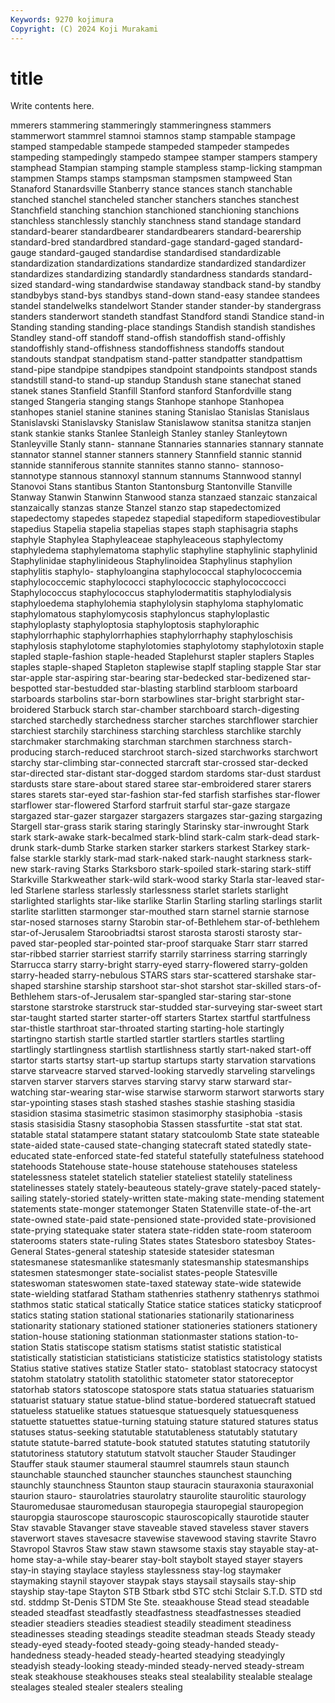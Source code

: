 ```yaml
---
Keywords: 9270 kojimura
Copyright: (C) 2024 Koji Murakami
---
```


# title

Write contents here.



mmerers stammering stammeringly stammeringness stammers stammerwort stammrel stamnoi
stamnos stamp stampable stampage stamped stampedable stampede stampeded stampeder stampedes
stampeding stampedingly stampedo stampee stamper stampers stampery stamphead Stampian stamping
stample stampless stamp-licking stampman stampmen Stamps stamps stampsman stampsmen stampweed
Stan Stanaford Stanardsville Stanberry stance stances stanch stanchable stanched stanchel
stancheled stancher stanchers stanches stanchest Stanchfield stanching stanchion stanchioned stanchioning
stanchions stanchless stanchlessly stanchly stanchness stand standage standard standard-bearer standardbearer
standardbearers standard-bearership standard-bred standardbred standard-gage standard-gaged standard-gauge standard-gauged standardise standardised
standardizable standardization standardizations standardize standardized standardizer standardizes standardizing standardly standardness
standards standard-sized standard-wing standardwise standaway standback stand-by standby standbybys stand-bys
standbys stand-down stand-easy standee standees standel standelwelks standelwort Stander stander
stander-by standergrass standers standerwort standeth standfast Standford standi Standice stand-in
Standing standing standing-place standings Standish standish standishes Standley stand-off standoff
stand-offish standoffish stand-offishly standoffishly stand-offishness standoffishness standoffs standout standouts standpat
standpatism stand-patter standpatter standpattism stand-pipe standpipe standpipes standpoint standpoints standpost
stands standstill stand-to stand-up standup Standush stane stanechat staned stanek
stanes Stanfield Stanfill Stanford stanford Stanfordville stang stanged Stangeria stanging
stangs Stanhope stanhope Stanhopea stanhopes staniel stanine stanines staning Stanislao
Stanislas Stanislaus Stanislavski Stanislavsky Stanislaw Stanislawow stanitsa stanitza stanjen stank
stankie stanks Stanlee Stanleigh Stanley stanley Stanleytown Stanleyville Stanly stann-
stannane Stannaries stannaries stannary stannate stannator stannel stanner stanners stannery
Stannfield stannic stannid stannide stanniferous stannite stannites stanno stanno- stannoso-
stannotype stannous stannoxyl stannum stannums Stannwood stannyl Stanovoi Stans stantibus
Stanton Stantonsburg Stantonville Stanville Stanway Stanwin Stanwinn Stanwood stanza stanzaed
stanzaic stanzaical stanzaically stanzas stanze Stanzel stanzo stap stapedectomized stapedectomy
stapedes stapedez stapedial stapediform stapediovestibular stapedius Stapelia stapelia stapelias stapes
staph staphisagria staphs staphyle Staphylea Staphyleaceae staphyleaceous staphylectomy staphyledema staphylematoma
staphylic staphyline staphylinic staphylinid Staphylinidae staphylinideous Staphylinoidea Staphylinus staphylion staphylitis
staphylo- staphyloangina staphylococcal staphylococcemia staphylococcemic staphylococci staphylococcic staphylococcocci Staphylococcus staphylococcus
staphylodermatitis staphylodialysis staphyloedema staphylohemia staphylolysin staphyloma staphylomatic staphylomatous staphylomycosis staphyloncus
staphyloplastic staphyloplasty staphyloptosia staphyloptosis staphyloraphic staphylorrhaphic staphylorrhaphies staphylorrhaphy staphyloschisis staphylosis
staphylotome staphylotomies staphylotomy staphylotoxin staple stapled staple-fashion staple-headed Staplehurst stapler
staplers Staples staples staple-shaped Stapleton staplewise staplf stapling stapple Star
star star-apple star-aspiring star-bearing star-bedecked star-bedizened star-bespotted star-bestudded star-blasting starblind
starbloom starboard starboards starbolins star-born starbowlines star-bright starbright star-broidered Starbuck
starch star-chamber starchboard starch-digesting starched starchedly starchedness starcher starches starchflower
starchier starchiest starchily starchiness starching starchless starchlike starchly starchmaker starchmaking
starchman starchmen starchness starch-producing starch-reduced starchroot starch-sized starchworks starchwort starchy
star-climbing star-connected starcraft star-crossed star-decked star-directed star-distant star-dogged stardom stardoms
star-dust stardust stardusts stare stare-about stared staree star-embroidered starer starers
stares starets star-eyed star-fashion star-fed starfish starfishes star-flower starflower star-flowered
Starford starfruit starful star-gaze stargaze stargazed star-gazer stargazer stargazers stargazes
star-gazing stargazing Stargell star-grass starik staring staringly Starinsky star-inwrought Stark
stark stark-awake stark-becalmed stark-blind stark-calm stark-dead stark-drunk stark-dumb Starke starken
starker starkers starkest Starkey stark-false starkle starkly stark-mad stark-naked stark-naught
starkness stark-new stark-raving Starks Starksboro stark-spoiled stark-staring stark-stiff Starkville Starkweather
stark-wild stark-wood starky Starla star-leaved star-led Starlene starless starlessly starlessness
starlet starlets starlight starlighted starlights star-like starlike Starlin Starling starling
starlings starlit starlite starlitten starmonger star-mouthed starn starnel starnie starnose
star-nosed starnoses starny Starobin star-of-Bethlehem star-of-bethlehem star-of-Jerusalem Staroobriadtsi starost starosta
starosti starosty star-paved star-peopled star-pointed star-proof starquake Starr starr starred
star-ribbed starrier starriest starrify starrily starriness starring starringly Starrucca starry
starry-bright starry-eyed starry-flowered starry-golden starry-headed starry-nebulous STARS stars star-scattered starshake
star-shaped starshine starship starshoot star-shot starshot star-skilled stars-of-Bethlehem stars-of-Jerusalem star-spangled
star-staring star-stone starstone starstroke starstruck star-studded star-surveying star-sweet start star-taught
started starter starter-off starters Startex startful startfulness star-thistle starthroat star-throated
starting starting-hole startingly startingno startish startle startled startler startlers startles
startling startlingly startlingness startlish startlishness startly start-naked start-off startor starts
startsy start-up startup startups starty starvation starvations starve starveacre starved
starved-looking starvedly starveling starvelings starven starver starvers starves starving starvy
starw starward star-watching star-wearing star-wise starwise starworm starwort starworts stary
star-ypointing stases stash stashed stashes stashie stashing stasidia stasidion stasima
stasimetric stasimon stasimorphy stasiphobia -stasis stasis stasisidia Stasny stasophobia Stassen
stassfurtite -stat stat stat. statable statal statampere statant statary statcoulomb
State state stateable state-aided state-caused state-changing statecraft stated statedly state-educated
state-enforced state-fed stateful statefully statefulness statehood statehoods Statehouse state-house statehouse
statehouses stateless statelessness statelet statelich statelier stateliest statelily stateliness statelinesses
stately stately-beauteous stately-grave stately-paced stately-sailing stately-storied stately-written state-making state-mending statement
statements state-monger statemonger Staten Statenville state-of-the-art state-owned state-paid state-pensioned state-provided
state-provisioned state-prying statequake stater statera state-ridden state-room stateroom staterooms staters
state-ruling States states Statesboro statesboy States-General States-general stateship stateside statesider
statesman statesmanese statesmanlike statesmanly statesmanship statesmanships statesmen statesmonger state-socialist states-people
Statesville stateswoman stateswomen state-taxed stateway state-wide statewide state-wielding statfarad Statham
stathenries stathenry stathenrys stathmoi stathmos static statical statically Statice statice
statices staticky staticproof statics stating station stational stationaries stationarily stationariness
stationarity stationary stationed stationer stationeries stationers stationery station-house stationing stationman
stationmaster stations station-to-station Statis statiscope statism statisms statist statistic statistical
statistically statistician statisticians statisticize statistics statistology statists Statius stative statives
statize Statler stato- statoblast statocracy statocyst statohm statolatry statolith statolithic
statometer stator statoreceptor statorhab stators statoscope statospore stats statua statuaries
statuarism statuarist statuary statue statue-blind statue-bordered statuecraft statued statueless statuelike
statues statuesque statuesquely statuesqueness statuette statuettes statue-turning statuing stature statured
statures status statuses status-seeking statutable statutableness statutably statutary statute statute-barred
statute-book statuted statutes statuting statutorily statutoriness statutory statutum statvolt staucher
Stauder Staudinger Stauffer stauk staumer staumeral staumrel staumrels staun staunch
staunchable staunched stauncher staunches staunchest staunching staunchly staunchness Staunton staup
stauracin stauraxonia stauraxonial staurion stauro- staurolatries staurolatry staurolite staurolitic staurology
Stauromedusae stauromedusan stauropegia stauropegial stauropegion stauropgia stauroscope stauroscopic stauroscopically staurotide
stauter Stav stavable Stavanger stave staveable staved staveless staver stavers
staverwort staves stavesacre stavewise stavewood staving stavrite Stavro Stavropol Stavros
Staw staw stawn stawsome staxis stay stayable stay-at-home stay-a-while stay-bearer
stay-bolt staybolt stayed stayer stayers stay-in staying staylace stayless staylessness
stay-log staymaker staymaking staynil stayover staypak stays staysail staysails stay-ship
stayship stay-tape Stayton STB Stbark stbd STC stchi Stclair S.T.D.
STD std std. stddmp St-Denis STDM Ste Ste. steaakhouse Stead
stead steadable steaded steadfast steadfastly steadfastness steadfastnesses steadied steadier steadiers
steadies steadiest steadily steadiment steadiness steadinesses steading steadings steadite steadman
steads Steady steady steady-eyed steady-footed steady-going steady-handed steady-handedness steady-headed steady-hearted
steadying steadyingly steadyish steady-looking steady-minded steady-nerved steady-stream steak steakhouse steakhouses
steaks steal stealability stealable stealage stealages stealed stealer stealers stealing
